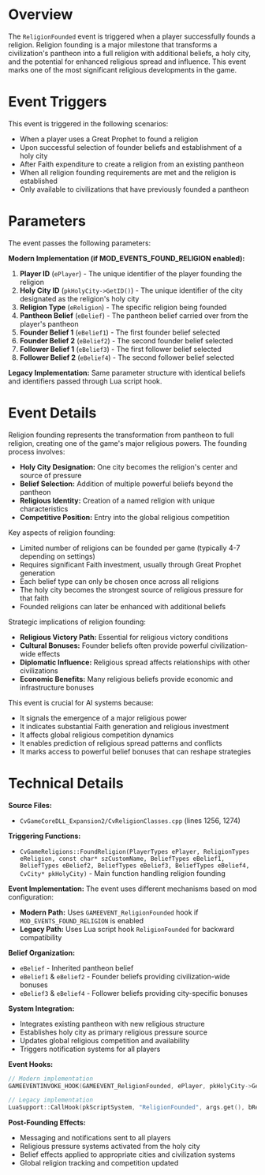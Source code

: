 # Overview

The `ReligionFounded` event is triggered when a player successfully founds a religion. Religion founding is a major milestone that transforms a civilization's pantheon into a full religion with additional beliefs, a holy city, and the potential for enhanced religious spread and influence. This event marks one of the most significant religious developments in the game.

# Event Triggers

This event is triggered in the following scenarios:

- When a player uses a Great Prophet to found a religion
- Upon successful selection of founder beliefs and establishment of a holy city
- After Faith expenditure to create a religion from an existing pantheon
- When all religion founding requirements are met and the religion is established
- Only available to civilizations that have previously founded a pantheon

# Parameters

The event passes the following parameters:

**Modern Implementation (if MOD_EVENTS_FOUND_RELIGION enabled):**
1. **Player ID** (`ePlayer`) - The unique identifier of the player founding the religion
2. **Holy City ID** (`pkHolyCity->GetID()`) - The unique identifier of the city designated as the religion's holy city
3. **Religion Type** (`eReligion`) - The specific religion being founded
4. **Pantheon Belief** (`eBelief`) - The pantheon belief carried over from the player's pantheon
5. **Founder Belief 1** (`eBelief1`) - The first founder belief selected
6. **Founder Belief 2** (`eBelief2`) - The second founder belief selected  
7. **Follower Belief 1** (`eBelief3`) - The first follower belief selected
8. **Follower Belief 2** (`eBelief4`) - The second follower belief selected

**Legacy Implementation:**
Same parameter structure with identical beliefs and identifiers passed through Lua script hook.

# Event Details

Religion founding represents the transformation from pantheon to full religion, creating one of the game's major religious powers. The founding process involves:

- **Holy City Designation:** One city becomes the religion's center and source of pressure
- **Belief Selection:** Addition of multiple powerful beliefs beyond the pantheon
- **Religious Identity:** Creation of a named religion with unique characteristics
- **Competitive Position:** Entry into the global religious competition

Key aspects of religion founding:
- Limited number of religions can be founded per game (typically 4-7 depending on settings)
- Requires significant Faith investment, usually through Great Prophet generation
- Each belief type can only be chosen once across all religions
- The holy city becomes the strongest source of religious pressure for that faith
- Founded religions can later be enhanced with additional beliefs

Strategic implications of religion founding:
- **Religious Victory Path:** Essential for religious victory conditions
- **Cultural Bonuses:** Founder beliefs often provide powerful civilization-wide effects
- **Diplomatic Influence:** Religious spread affects relationships with other civilizations
- **Economic Benefits:** Many religious beliefs provide economic and infrastructure bonuses

This event is crucial for AI systems because:
- It signals the emergence of a major religious power
- It indicates substantial Faith generation and religious investment
- It affects global religious competition dynamics
- It enables prediction of religious spread patterns and conflicts
- It marks access to powerful belief bonuses that can reshape strategies

# Technical Details

**Source Files:**
- `CvGameCoreDLL_Expansion2/CvReligionClasses.cpp` (lines 1256, 1274)

**Triggering Functions:**
- `CvGameReligions::FoundReligion(PlayerTypes ePlayer, ReligionTypes eReligion, const char* szCustomName, BeliefTypes eBelief1, BeliefTypes eBelief2, BeliefTypes eBelief3, BeliefTypes eBelief4, CvCity* pkHolyCity)` - Main function handling religion founding

**Event Implementation:**
The event uses different mechanisms based on mod configuration:
- **Modern Path:** Uses `GAMEEVENT_ReligionFounded` hook if `MOD_EVENTS_FOUND_RELIGION` is enabled
- **Legacy Path:** Uses Lua script hook `ReligionFounded` for backward compatibility

**Belief Organization:**
- `eBelief` - Inherited pantheon belief
- `eBelief1` & `eBelief2` - Founder beliefs providing civilization-wide bonuses
- `eBelief3` & `eBelief4` - Follower beliefs providing city-specific bonuses

**System Integration:**
- Integrates existing pantheon with new religious structure
- Establishes holy city as primary religious pressure source
- Updates global religious competition and availability
- Triggers notification systems for all players

**Event Hooks:**
```cpp
// Modern implementation
GAMEEVENTINVOKE_HOOK(GAMEEVENT_ReligionFounded, ePlayer, pkHolyCity->GetID(), eReligion, eBelief, eBelief1, eBelief2, eBelief3, eBelief4);

// Legacy implementation
LuaSupport::CallHook(pkScriptSystem, "ReligionFounded", args.get(), bResult);
```

**Post-Founding Effects:**
- Messaging and notifications sent to all players
- Religious pressure systems activated from the holy city
- Belief effects applied to appropriate cities and civilization systems
- Global religion tracking and competition updated